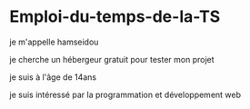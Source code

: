 # Emploi-du-temps-de-la-TS
je m'appelle hamseidou 

je cherche un hébergeur gratuit pour tester mon projet 

je suis à l'âge de 14ans

je suis intéressé par la programmation et développement web
